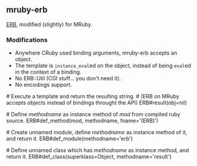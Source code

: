 mruby-erb
---------

[ERB](http://ruby-doc.org/stdlib-2.2.3/libdoc/erb/rdoc/ERB.html), modified (slightly) for MRuby.

### Modifications
- Anywhere CRuby used binding arguments, mruby-erb accepts an object.
- The template is `instance_eval`ed on the object, instead of being `eval`ed in the context of a binding.
- No ERB::Util (CGI stuff... you don't need it).
- No encodings support.

\# Execute a template and return the resulting string.
\# (ERB on MRuby accepts objects instead of bindings throught the API)
ERB#result(obj=nil)

\# Define _methodname_ as instance method of _mod_ from compiled ruby source.
ERB#def_method(mod, methodname, fname='(ERB)')

\# Create unnamed module, define _methodname_ as instance method of it, and return it.
ERB#def_module(methodname='erb')

\# Define unnamed class which has _methodname_ as instance method, and return it.
ERB#def_class(superklass=Object, methodname='result')

